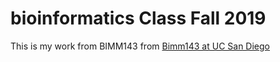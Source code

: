 # bioinformatics Class Fall 2019 

This is my work from BIMM143 from [Bimm143 at UC San Diego](https://bioboot.github.io/bimm143_S19/) 


